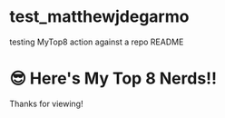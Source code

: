 # test_matthewjdegarmo
testing MyTop8 action against a repo README

# 😎 Here's My Top 8 Nerds!!
<!-- MYTOP8-LIST:START -->
<!-- MYTOP8-LIST:End -->


Thanks for viewing!
